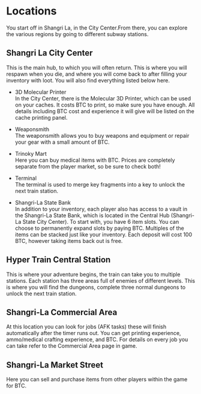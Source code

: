 # Locations
You start off in Shangri La, in the City Center.From there, you can explore the various regions by going to different subway stations. 

## Shangri La City Center  
This is the main hub, to which you will often return. This is where you will respawn when you die, and where you will come back to after filling your inventory with loot. You will also find everything listed below here.  

- 3D Molecular Printer  
In the City Center, there is the Molecular 3D Printer, which can be used on your caches. It costs BTC to print, so make sure you have enough. All details including BTC cost and experience it will give will be listed on the cache printing panel.  

- Weaponsmith  
The weaponsmith allows you to buy weapons and equipment or repair your gear with a small amount of BTC.  

- Trinoky Mart  
Here you can buy medical items with BTC. Prices are completely separate from the player market, so be sure to check both!  

- Terminal  
The terminal is used to merge key fragments into a key to unlock the next train station.  

- Shangri-La State Bank  
In addition to your inventory, each player also has access to a vault in the Shangri-La State Bank, which is located in the Central Hub (Shangri-La State City Center). To start with, you have 6 item slots. You can choose to permanently expand slots by paying BTC. Multiples of the items can be stacked just like your inventory. Each deposit will cost 100 BTC, however taking items back out is free.  

## Hyper Train Central Station  
This is where your adventure begins, the train can take you to multiple stations. Each station has three areas full of enemies of different levels. This is where you will find the dungeons, complete three normal dungeons to unlock the next train station.

## Shangri-La Commercial Area  
At this location you can look for jobs (AFK tasks) these will finish automatically after the timer runs out. You can get printing experience, ammo/medical crafting experience, and BTC. For details on every job you can take refer to the Commercial Area page in game.

## Shangri-La Market Street  
Here you can sell and purchase items from other players within the game for BTC.
